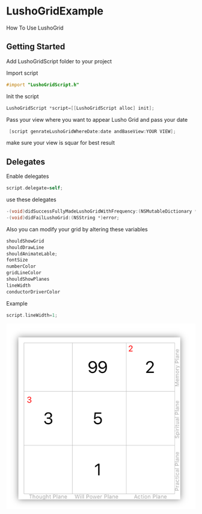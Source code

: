 # LushoGridExample

How To Use LushoGrid

## Getting Started

Add LushoGridScript folder to your project

Import script 
```objective-c
#import "LushoGridScript.h"
```

Init the script 

```objective-c
LushoGridScript *script=[[LushoGridScript alloc] init];
```

Pass your view where you want to appear Lusho Grid and pass your date 

```objective-c
 [script genrateLushoGridWhereDate:date andBaseView:YOUR VIEW];
```

make sure your view is squar for best result 




## Delegates 

Enable delegates 

```objective-c
script.delegate=self;
```
use these delegates 

```objective-c
-(void)didSuccessFullyMadeLushoGridWithFrequency:(NSMutableDictionary *)frequencyDic andConductor:(int)conductor andDriver:(int)driver andPlanes:(NSMutableDictionary *)planeDic;
-(void)didFailLushoGrid:(NSString *)error;
```

Also you can modify your grid by altering these variables 

```objective-c
shouldShowGrid
shouldDrawLine
shouldAnimateLable;
fontSize
numberColor
gridLineColor
shouldShowPlanes
lineWidth
conductorDriverColor
```

Example
```objective-c
script.lineWidth=1;
```
![Image](https://github.com/SaurabhAnandSrivastava/LushoGridExample/blob/master/Demo.png)
